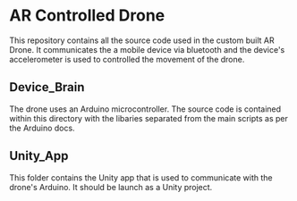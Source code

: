 # AR Controlled Drone

This repository contains all the source code used in the custom built AR Drone. It communicates the a mobile device via bluetooth and the device's accelerometer is used to controlled the movement of the drone.

## Device_Brain

The drone uses an Arduino microcontroller. The source code is contained within this directory with the libaries separated from the main scripts as per the Arduino docs.

## Unity_App

This folder contains the Unity app that is used to communicate with the drone's Arduino. It should be launch as a Unity project.
